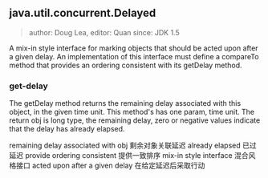 ## java.util.concurrent.Delayed

> author: Doug Lea, editor: Quan
> since: JDK 1.5

A mix-in style interface for marking objects that should be acted upon after a given delay.
An implementation of this interface must define a compareTo method that provides an ordering consistent with its getDelay method.

### get-delay
The getDelay method returns the remaining delay associated with this object, in the given time unit. This method's has one param, time unit. The return obj is long type, the remaining delay, zero or negative values indicate that the delay has already elapsed.

remaining delay associated with obj     剩余对象关联延迟
already elapsed                         已过延迟
provide ordering consistent             提供一致排序
mix-in style interface                  混合风格接口
acted upon after a given delay          在给定延迟后采取行动